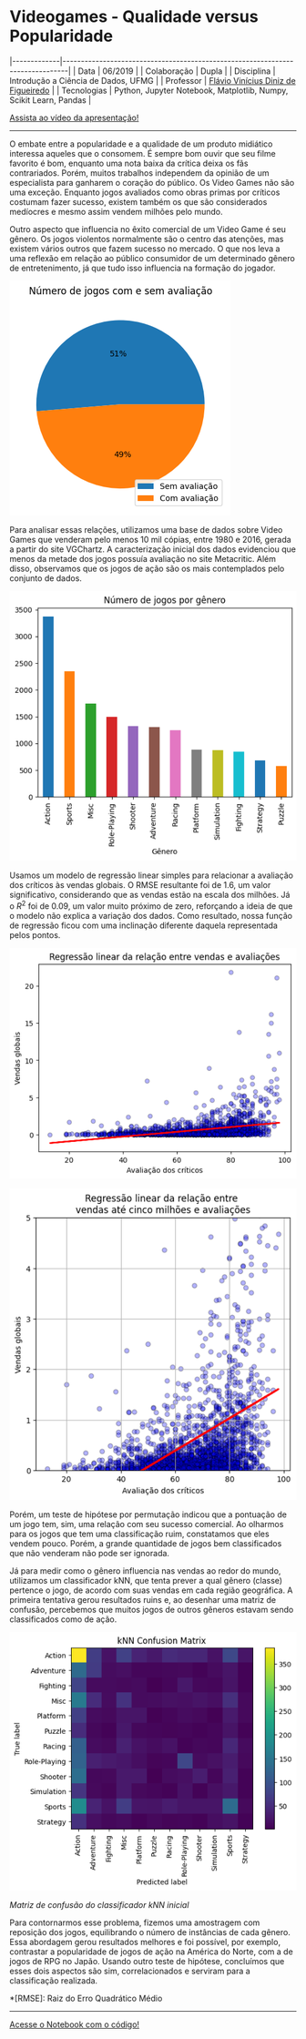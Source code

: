 # Videogames - Qualidade versus Popularidade

|-------------|-------------------------------------------------------------------------------|
| Data        | 06/2019                                                                       |
| Colaboração | Dupla                                                                         |
| Disciplina  | Introdução a Ciência de Dados, UFMG                                           |
| Professor   | [Flávio Vinícius Diniz de Figueiredo](http://lattes.cnpq.br/9481210393304645) |
| Tecnologias | Python, Jupyter Notebook, Matplotlib, Numpy, Scikit Learn, Pandas             |

[Assista ao vídeo da apresentação!](https://www.youtube.com/watch?v=8a3kgH6a2Ms&feature=youtu.be)

---

O embate entre a popularidade e a qualidade de um produto midiático interessa aqueles que o consomem. É sempre bom ouvir que seu filme favorito é bom, enquanto uma nota baixa da crítica deixa os fãs contrariados. Porém, muitos trabalhos independem da opinião de um especialista para ganharem o coração do público. Os Video Games não são uma exceção. Enquanto jogos avaliados como obras primas por críticos costumam fazer sucesso, existem também os que são considerados medíocres e mesmo assim vendem milhões pelo mundo.

Outro aspecto que influencia no êxito comercial de um Video Game é seu gênero. Os jogos violentos normalmente são o centro das atenções, mas existem vários outros que fazem sucesso no mercado. O que nos leva a uma reflexão em relação ao público consumidor de um determinado gênero de entretenimento, já que tudo isso influencia na formação do jogador.

![Número de jogos com e sem avaliação](videogames/avaliacoes.png)

Para analisar essas relações, utilizamos uma base de dados sobre Video Games que venderam pelo menos 10 mil cópias, entre 1980 e 2016, gerada a partir do site VGChartz. A caracterização inicial dos dados evidenciou que menos da metade dos jogos possuía avaliação no site Metacritic. Além disso, observamos que os jogos de ação são os mais contemplados pelo conjunto de dados.

![Número de jogos por gênero](videogames/jogos_genero.png)

Usamos um modelo de regressão linear simples para relacionar a avaliação dos críticos às vendas globais. O RMSE resultante foi de 1.6, um valor significativo, considerando que as vendas estão na escala dos milhões. Já o $R^2$ foi de 0.09, um valor muito próximo de zero, reforçando a ideia de que o modelo não explica a variação dos dados. Como resultado, nossa função de regressão ficou com uma inclinação diferente daquela representada pelos pontos.

![Regressão linear da relação entre vendas e avaliações](videogames/rl1.png)

![Regressão linear da relação entre vendas até cinco milhões e avaliações](videogames/rl2.png)

Porém, um teste de hipótese por permutação indicou que a pontuação de um jogo tem, sim, uma relação com seu sucesso comercial. Ao olharmos para os jogos que tem uma classificação ruim, constatamos que eles vendem pouco. Porém, a grande quantidade de jogos bem classificados que não venderam não pode ser ignorada.

Já para medir como o gênero influencia nas vendas ao redor do mundo, utilizamos um classificador kNN, que tenta prever a qual gênero (classe) pertence o jogo, de acordo com suas vendas em cada região geográfica. A primeira tentativa gerou resultados ruins e, ao desenhar uma matriz de confusão, percebemos que muitos jogos de outros gêneros estavam sendo classificados como de ação.

![Matriz de confusão do modelo](videogames/cm_genero_knn.png)

_Matriz de confusão do classificador kNN inicial_

Para contornarmos esse problema, fizemos uma amostragem com reposição dos jogos, equilibrando o número de instâncias de cada gênero. Essa abordagem gerou resultados melhores e foi possível, por exemplo, contrastar a popularidade de jogos de ação na América do Norte, com a de jogos de RPG no Japão. Usando outro teste de hipótese, concluímos que esses dois aspectos são sim, correlacionados e serviram para a classificação realizada.

*[RMSE]: Raiz do Erro Quadrático Médio

---

[Acesse o Notebook com o código!](https://github.com/helenapato/helenapato.github.io/blob/main/projetos/videogames/NotebookProjetoFinalVideoGames.ipynb)